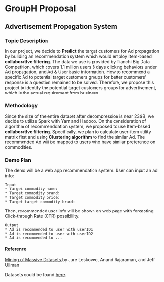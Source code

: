 # GroupH Proposal
## Advertisement Propogation System

### Topic Description
In our project, we decide to **Predict** the target customers for Ad propagation by buliding an recommendation system which would employ Item-based **collaboratIve filtering**. The data we use is provided by Tianchi Big Data Competition, which covers 1.1 million users 8 days clicking behaviors under Ad propagation, and Ad & User basic information. How to recommend a specific Ad to potential target customers groups for better customers’ response is a question remained to be solved. Therefore, we propose this project to identify the potential target customers groups for advertisement, which is the actual requirement from business.

### Methodology
Since the size of the entire dataset after decompression is near 23GB, we decide to utilize Spark with Yarn and Hadoop. On the consideration of algorithm of recommenddation system, we proposed to use Item-based **collaboratIve filtering**. Specifically, we plan to calculate user-item utility matrix first and using **Clustering algorithm** to find the similar Ad. The recommended Ad will be mapped to users who have similar preference on commodities.

### Demo Plan 
The demo will be a web app recommendation system. User can input an ad info:

```
Input
* Target commodity name: 
* Target commodity brand:  
* Target commodity price:  
* Target target commodity brand:  
```
Then, recommended user info will be shown on web page with forcasting Click-through Rate (CTR) possibililty.

```
Output
* Ad is recommended to user with userID1 
* Ad is recommended to user with userID2  
* Ad is recommended to ...  
```

#### Reference 

[Mining of Massive Datasets ](http://i.stanford.edu/~ullman/mmds/book0n.pdf)by Jure Leskovec, Anand Rajaraman, and Jeff Ullman

Datasets could be found [here](https://tianchi.aliyun.com/datalab/dataSet.htm?spm=5176.100073.888.26.24d733d89cH58d&id=19).

